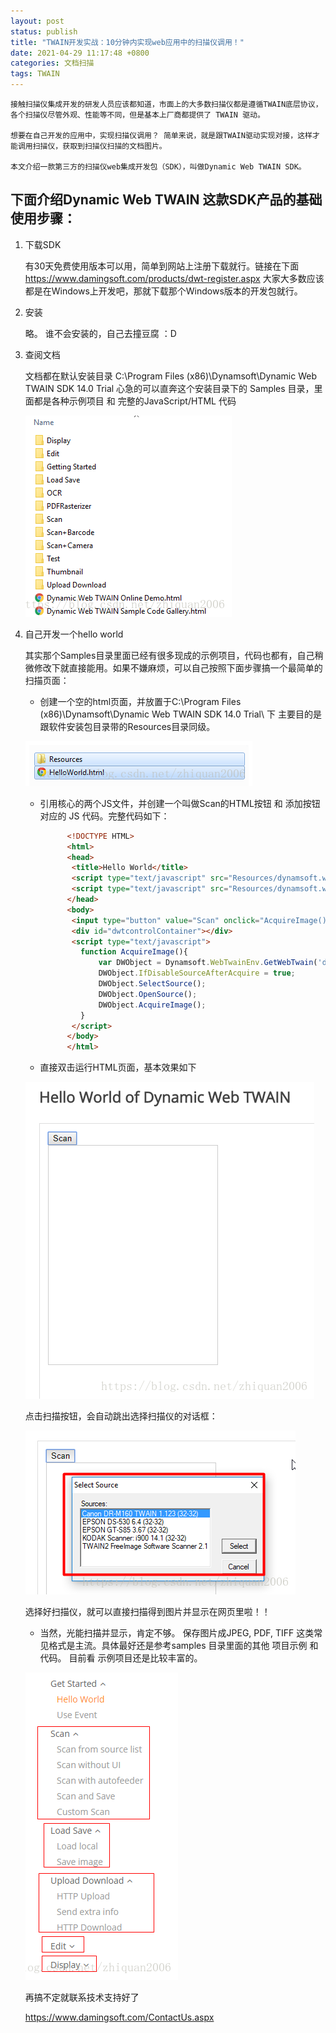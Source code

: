 ```yaml
---
layout: post
status: publish
title: "TWAIN开发实战：10分钟内实现web应用中的扫描仪调用！"
date: 2021-04-29 11:17:48 +0800
categories: 文档扫描
tags: TWAIN
---
```


   ```
接触扫描仪集成开发的研发人员应该都知道，市面上的大多数扫描仪都是遵循TWAIN底层协议，各个扫描仪尽管外观、性能等不同，但是基本上厂商都提供了 TWAIN 驱动。

想要在自己开发的应用中，实现扫描仪调用？ 简单来说，就是跟TWAIN驱动实现对接，这样才能调用扫描仪，获取到扫描仪扫描的文档图片。

本文介绍一款第三方的扫描仪web集成开发包（SDK），叫做Dynamic Web TWAIN SDK。
   ```
## 下面介绍Dynamic Web TWAIN 这款SDK产品的基础使用步骤：

1. 下载SDK

   有30天免费使用版本可以用，简单到网站上注册下载就行。链接在下面
   https://www.damingsoft.com/products/dwt-register.aspx
   大家大多数应该都是在Windows上开发吧，那就下载那个Windows版本的开发包就行。

2. 安装

   略。 谁不会安装的，自己去撞豆腐 ：D

3. 查阅文档

   文档都在默认安装目录 C:\Program Files (x86)\Dynamsoft\Dynamic Web TWAIN SDK 14.0 Trial
   心急的可以直奔这个安装目录下的 Samples 目录，里面都是各种示例项目 和 完整的JavaScript/HTML 代码

   ![安装路径](/album/2021/TWAIN-practice-utilize-scanner-in-web-application/20180722210230216.png)

4. 自己开发一个hello world

   其实那个Samples目录里面已经有很多现成的示例项目，代码也都有，自己稍微修改下就直接能用。如果不嫌麻烦，可以自己按照下面步骤搞一个最简单的扫描页面：
   * 创建一个空的html页面，并放置于C:\Program Files (x86)\Dynamsoft\Dynamic Web TWAIN SDK 14.0 Trial\ 下
   主要目的是跟软件安装包目录带的Resources目录同级。

   ![安装路径2](/album/2021/TWAIN-practice-utilize-scanner-in-web-application/20180722210959682.png)

   * 引用核心的两个JS文件，并创建一个叫做Scan的HTML按钮 和 添加按钮对应的 JS 代码。完整代码如下：

      ```html 
            <!DOCTYPE HTML>
            <html>
            <head>
             <title>Hello World</title>
             <script type="text/javascript" src="Resources/dynamsoft.webtwain.initiate.js"></script>
             <script type="text/javascript" src="Resources/dynamsoft.webtwain.config.js"></script>
            </head>
            <body>
             <input type="button" value="Scan" onclick="AcquireImage();" />
             <div id="dwtcontrolContainer"></div>
             <script type="text/javascript">
               function AcquireImage(){
                   var DWObject = Dynamsoft.WebTwainEnv.GetWebTwain('dwtcontrolContainer');
                   DWObject.IfDisableSourceAfterAcquire = true;
                   DWObject.SelectSource();
                   DWObject.OpenSource();
                   DWObject.AcquireImage();
               }
             </script>
            </body>
            </html>
      ```
   * 直接双击运行HTML页面，基本效果如下

   ![HTML页面](/album/2021/TWAIN-practice-utilize-scanner-in-web-application/20180722211347462.png)

   点击扫描按钮，会自动跳出选择扫描仪的对话框：

   ![扫描仪对话框](/album/2021/TWAIN-practice-utilize-scanner-in-web-application/20180722211500347.png)

   选择好扫描仪，就可以直接扫描得到图片并显示在网页里啦！！

   * 当然，光能扫描并显示，肯定不够。 保存图片成JPEG, PDF, TIFF 这类常见格式是主流。具体最好还是参考samples 目录里面的其他 项目示例 和 代码。 目前看 示例项目还是比较丰富的。

   ![图片格式](/album/2021/TWAIN-practice-utilize-scanner-in-web-application/20180722211816860.png)

   再搞不定就联系技术支持好了

   https://www.damingsoft.com/ContactUs.aspx

